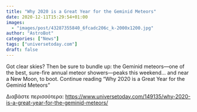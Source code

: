 ```yaml
---
title: "Why 2020 is a Great Year for the Geminid Meteors"
date: 2020-12-11T15:29:54+01:00
images:
  - "images/post/43287355840_6fcadc206c_k-2000x1200.jpg"
author: "AstroBot"
categories: ["News"]
tags: ["universetoday.com"]
draft: false
---
```


Got clear skies? Then be sure to bundle up: the Geminid meteors—one of the best, sure-fire annual meteor showers—peaks this weekend… and near a New Moon, to boot. Continue reading “Why 2020 is a Great Year for the Geminid Meteors” 

Διαβάστε περισσότερα: https://www.universetoday.com/149135/why-2020-is-a-great-year-for-the-geminid-meteors/
